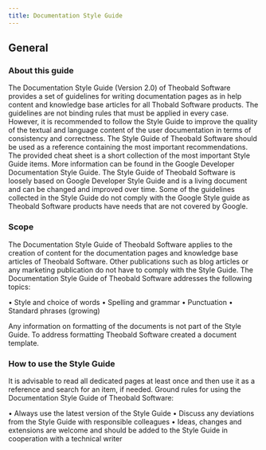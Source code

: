 ```yaml
---
title: Documentation Style Guide
---
```


## General
### About this guide
The Documentation Style Guide (Version 2.0) of Theobald Software provides a set of guidelines for writing documentation pages as in help content and knowledge base articles for all Thobald Software products. The guidelines are not binding rules that must be applied in every case. However, it is recommended to follow the Style Guide to improve the quality of the textual and language content of the user documentation in terms of consistency and correctness.
The Style Guide of Theobald Software should be used as a reference containing the most important recommendations. The provided cheat sheet is a short collection of the most important Style Guide items. More information can be found in the Google Developer Documentation Style Guide. The Style Guide of Theobald Software is loosely based on Google Developer Style Guide and is a living document and can be changed and improved over time. Some of the guidelines collected in the Style Guide do not comply with the Google Style guide as Theobald Software products have needs that are not covered by Google.

### Scope
The Documentation Style Guide of Theobald Software applies to the creation of content for the documentation pages and knowledge base articles of Theobald Software.
Other publications such as blog articles or any marketing publication do not have to comply with the Style Guide.
The Documentation Style Guide of Theobald Software addresses the following topics:

• Style and choice of words
• Spelling and grammar
• Punctuation
• Standard phrases (growing)

Any information on formatting of the documents is not part of the Style Guide. To address formatting Theobald Software created a document template.

### How to use the Style Guide
It is advisable to read all dedicated pages at least once and then use it as a reference and search for an item, if needed. 
Ground rules for using the Documentation Style Guide of Theobald Software:

• Always use the latest version of the Style Guide
• Discuss any deviations from the Style Guide with responsible colleagues
• Ideas, changes and extensions are welcome and should be added to the Style Guide in cooperation with a technical writer